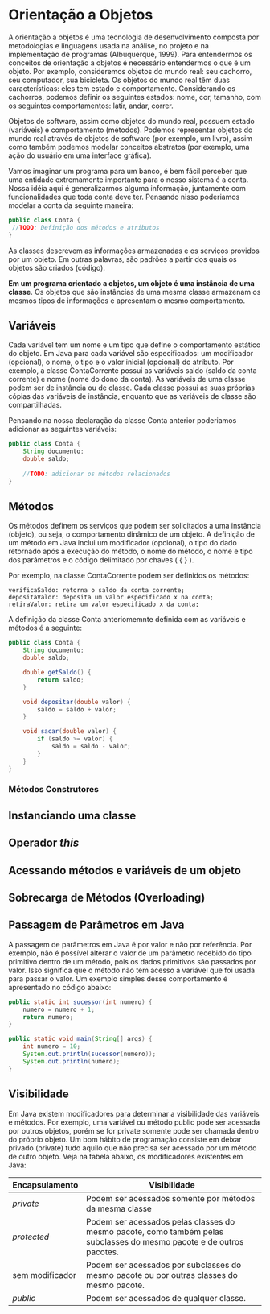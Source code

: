 # Orientação a Objetos

A orientação a objetos é uma tecnologia de desenvolvimento composta por metodologias e linguagens usada na análise, no projeto e na implementação de programas (Albuquerque, 1999). Para entendermos os conceitos de orientação a objetos é necessário entendermos o que é um objeto. Por exemplo, consideremos objetos do mundo real: seu cachorro, seu computador, sua bicicleta. Os objetos do mundo real têm duas características: eles tem estado e comportamento. Considerando os cachorros, podemos definir os seguintes estados: nome, cor, tamanho, com os seguintes comportamentos: latir, andar, correr.

Objetos de software, assim como objetos do mundo real, possuem estado (variáveis) e comportamento (métodos). Podemos representar objetos do mundo real através de objetos de software (por exemplo, um livro), assim como também podemos modelar conceitos abstratos (por exemplo, uma ação do usuário em uma interface gráfica).

Vamos imaginar um programa para um banco, é bem fácil perceber que uma entidade extremamente importante para o nosso sistema é a conta. Nossa idéia aqui é generalizarmos alguma informação, juntamente com funcionalidades que toda conta deve ter. Pensando nisso poderiamos modelar a conta da seguinte maneira:

````java
public class Conta {
 //TODO: Definição dos métodos e atributos
} 
````

As classes descrevem as informações armazenadas e os serviços providos por um objeto. Em outras palavras, são padrões a partir dos quais os objetos são criados (código).

**Em um programa orientado a objetos, um objeto é uma instância de uma classe**. Os objetos que são instâncias de uma mesma classe armazenam os mesmos tipos de informações e apresentam o mesmo comportamento.

## Variáveis

Cada variável tem um nome e um tipo que define o comportamento estático do objeto. Em Java para cada variável são especificados: um modificador (opcional), o nome, o tipo e o valor inicial (opcional) do atributo. Por exemplo, a classe ContaCorrente possui as variáveis saldo (saldo da conta corrente) e nome (nome do dono da conta). As variáveis de uma classe podem ser de instância ou de classe. Cada classe possui as suas próprias cópias das variáveis de instância, enquanto que as variáveis de classe são compartilhadas.

Pensando na nossa declaração da classe Conta anterior poderiamos adicionar as seguintes variáveis:

````java
public class Conta {
    String documento;
    double saldo;
    
    //TODO: adicionar os métodos relacionados 
} 
````

## Métodos

Os métodos definem os serviços que podem ser solicitados a uma instância (objeto), ou seja, o comportamento dinâmico de um objeto. A definição de um método em Java inclui um modificador (opcional), o tipo do dado retornado após a execução do método, o nome do método, o nome e tipo dos parâmetros e o código delimitado por chaves ( { } ).

Por exemplo, na classe ContaCorrente podem ser definidos os métodos:

````
verificaSaldo: retorna o saldo da conta corrente;
depositaValor: deposita um valor especificado x na conta;
retiraValor: retira um valor especificado x da conta;
````

A definição da classe Conta anteriomemnte definida com as variáveis e métodos é a seguinte:

````java
public class Conta {
    String documento;
    double saldo;

    double getSaldo() {
        return saldo;
    }

    void depositar(double valor) {
        saldo = saldo + valor;
    }

    void sacar(double valor) {
        if (saldo >= valor) {
            saldo = saldo - valor;
        }
    }
}
````


### Métodos Construtores

## Instanciando uma classe

## Operador _this_

## Acessando métodos e variáveis de um objeto

## Sobrecarga de Métodos (Overloading)

## Passagem de Parâmetros em Java

A passagem de parâmetros em Java é por valor e não por referência. Por exemplo, não é possível alterar o valor de um parâmetro recebido do tipo primitivo dentro de um método, pois os dados primitivos são passados por valor. Isso significa que o método não tem acesso a variável que foi usada para passar o valor. Um exemplo simples desse comportamento é apresentado no código abaixo:

````java
public static int sucessor(int numero) {
    numero = numero + 1;
    return numero;
}

public static void main(String[] args) {
    int numero = 10;
    System.out.println(sucessor(numero));
    System.out.println(numero);
}
````

## Visibilidade

Em Java existem modificadores para determinar a visibilidade das variáveis e métodos. Por exemplo, uma variável ou método public pode ser acessada por outros objetos, porém se for private somente pode ser chamada dentro do próprio objeto. Um bom hábito de programação consiste em deixar privado (private) tudo aquilo que não precisa ser acessado por um método de outro objeto. Veja na tabela abaixo, os modificadores existentes em Java:

|     Encapsulamento        |                                                   Visibilidade                                                          |
| ------------------------  | ----------------------------------------------------------------------------------------------------------------------- |
| _private_                 | Podem ser acessados somente por métodos da mesma classe                                                                 |
| _protected_               | Podem ser acessados pelas classes do mesmo pacote, como também pelas subclasses do mesmo pacote e de outros pacotes.    |
| sem modificador           | Podem ser acessados por subclasses do mesmo pacote ou por outras classes do mesmo pacote.                               |
| _public_                  | Podem ser acessados de qualquer classe.                                                                                 |


